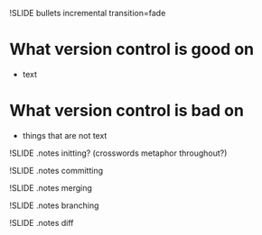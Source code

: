 !SLIDE bullets incremental transition=fade
# What version control is good on #

* text

# What version control is bad on #

* things that are not text

!SLIDE 
.notes initting? (crosswords metaphor throughout?)

!SLIDE
.notes committing

!SLIDE
.notes merging 

!SLIDE
.notes branching

!SLIDE
.notes diff
